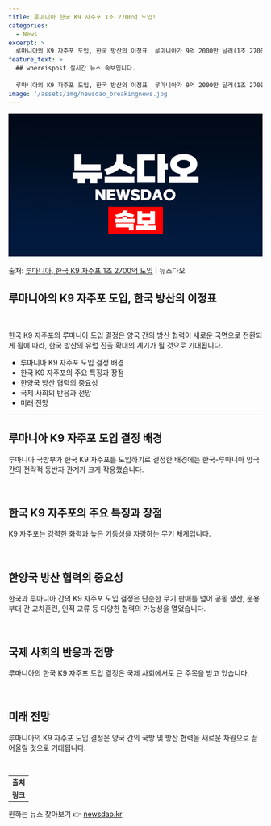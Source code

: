 ```yaml
---
title: 루마니아 한국 K9 자주포 1조 2700억 도입!
categories:
  - News
excerpt: >
  루마니아의 K9 자주포 도입, 한국 방산의 이정표  루마니아가 9억 2000만 달러(1조 2700억 원) 규…
feature_text: >
  ## whereispost 실시간 뉴스 속보입니다.

  루마니아의 K9 자주포 도입, 한국 방산의 이정표  루마니아가 9억 2000만 달러(1조 2700억 원) 규…
image: '/assets/img/newsdao_breakingnews.jpg'
---
```


![뉴스다오 속보](/assets/img/newsdao_breakingnews.jpg)

<p>출처: <a href="https://newsdao.kr/4331" rel="dofollow">루마니아, 한국 K9 자주포 1조 2700억 도입</a> | 뉴스다오</p>

<h2 data-ke-size="size26">루마니아의 K9 자주포 도입, 한국 방산의 이정표</h2>
<p data-ke-size="size16">&nbsp;</p>
한국 K9 자주포의 루마니아 도입 결정은 양국 간의 방산 협력이 새로운 국면으로 전환되게 됨에 따라, 한국 방산의 유럽 진출 확대의 계기가 될 것으로 기대됩니다.
<ul>
    <li>루마니아 K9 자주포 도입 결정 배경</li>
    <li>한국 K9 자주포의 주요 특징과 장점</li>
    <li>한양국 방산 협력의 중요성</li>
    <li>국제 사회의 반응과 전망</li>
    <li>미래 전망</li>
</ul>
<hr>
<h2 data-ke-size="size26">루마니아 K9 자주포 도입 결정 배경</h2>
<p data-ke-size="size16">루마니아 국방부가 한국 K9 자주포를 도입하기로 결정한 배경에는 한국-루마니아 양국 간의 전략적 동반자 관계가 크게 작용했습니다.</p>
<p data-ke-size="size16">&nbsp;</p>

<h2 data-ke-size="size26">한국 K9 자주포의 주요 특징과 장점</h2>
<p data-ke-size="size16">K9 자주포는 강력한 화력과 높은 기동성을 자랑하는 무기 체계입니다.</p>
<p data-ke-size="size16">&nbsp;</p>

<h2 data-ke-size="size26">한양국 방산 협력의 중요성</h2>
<p data-ke-size="size16">한국과 루마니아 간의 K9 자주포 도입 결정은 단순한 무기 판매를 넘어 공동 생산, 운용부대 간 교차훈련, 인적 교류 등 다양한 협력의 가능성을 열었습니다.</p>
<p data-ke-size="size16">&nbsp;</p>

<h2 data-ke-size="size26">국제 사회의 반응과 전망</h2>
<p data-ke-size="size16">루마니아의 한국 K9 자주포 도입 결정은 국제 사회에서도 큰 주목을 받고 있습니다.</p>
<p data-ke-size="size16">&nbsp;</p>

<h2 data-ke-size="size26">미래 전망</h2>
<p data-ke-size="size16">루마니아의 K9 자주포 도입 결정은 양국 간의 국방 및 방산 협력을 새로운 차원으로 끌어올릴 것으로 기대됩니다.</p>
<p data-ke-size="size16">&nbsp;</p>
<table>
<tbody>
<tr>
<td style="text-align: center; height: 17px;"><b>출처</b></td>
</tr>
<tr>
<td style="text-align: center; height: 17px;"><b>링크</b></td>
</tr>
</tbody>
</table> 

원하는 뉴스 찾아보기 👉 <a href="https://newsdao.kr" rel="dofollow">newsdao.kr</a>


